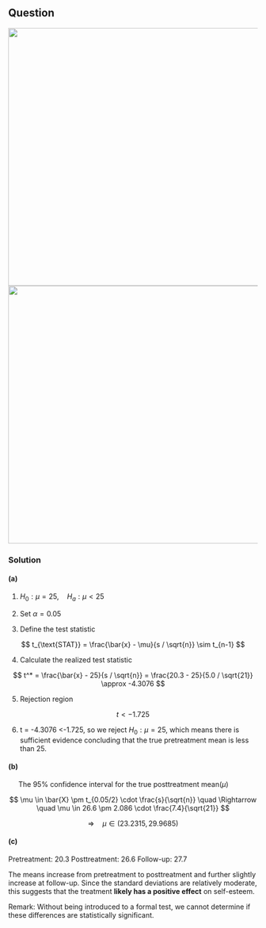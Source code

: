 ## Question 
<img width="520" src="https://github.com/user-attachments/assets/ef6daeb5-3d18-4562-9bcf-6b0880c1acfa"/> 

<br>

<img width="520" src="https://github.com/user-attachments/assets/14625d99-87a3-4b4e-b845-7a1b7323e7f5" />

### Solution
#### (a)  
 
1. $H_0: \mu = 25, \quad H_a: \mu < 25$

2. Set $\alpha = 0.05$

3. Define the test statistic

$$
t_{\text{STAT}} = \frac{\bar{x} - \mu}{s / \sqrt{n}} \sim t_{n-1}
$$

4. Calculate the realized test statistic

$$
t^* = \frac{\bar{x} - 25}{s / \sqrt{n}} = \frac{20.3 - 25}{5.0 / \sqrt{21}} \approx -4.3076
$$

5. Rejection region

$$
t < -1.725
$$

6. t = -4.3076 <-1.725, so we reject $H_0: \mu = 25$, which means there is sufficient evidence concluding that the true pretreatment mean is less than 25.
  
#### (b)    

$\quad$ The 95% confidence interval for the true posttreatment mean($\mu$) 

$$
\mu \in \bar{X} \pm t_{0.05/2} \cdot \frac{s}{\sqrt{n}} \quad \Rightarrow \quad \mu \in 26.6 \pm 2.086 \cdot \frac{7.4}{\sqrt{21}}
$$

$$
\Rightarrow \quad \mu \in (23.2315,29.9685)
$$

#### (c) 
Pretreatment: $20.3$  Posttreatment: $26.6$  Follow-up: $27.7$  

The means increase from pretreatment to posttreatment and further slightly increase at follow-up. Since the standard deviations are relatively moderate, this suggests that the treatment **likely has a positive effect** on self-esteem.  

Remark: Without being introduced to a formal test, we cannot determine if these differences are statistically significant.

